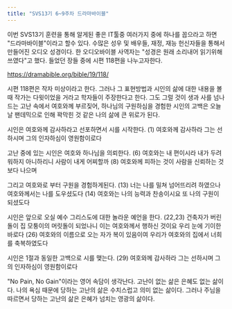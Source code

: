 ```yaml
---
title: "SVS13기 6~9주차 드라마바이블"
---
```


이번 SVS13기 훈련을 통해 알게된 좋은 IT툴중 여러가지 중에 하나를 꼽으라고 하면 "드라마바이블"이라고 할수 있다.
수많은 성우 및 배우들, 재정, 재능 헌신자들을 통해서 만들어진 오디오 성경이다. 한 오디오바이블 사역자는 "성경은 원래 소리내어 읽기위해 쓰였다"고 했다.
들었던 장들 중에 시편 118편을 나누고자한다.

https://dramabible.org/bible/19/118/

시편 118편은 작자 미상이라고 한다. 그러나 그 표현방법과 시인의 삶에 대한 내용을 볼 때 작가는 다윗이었을 거라고 학자들이 주장한다고 한다.
그도 그럴 것이 생과 사를 넘나드는 고난 속에서 여호와께 부르짖어, 하나님의 구원하심을 경험한 시인의 고백은 오늘날 팬데믹으로 인해 꽉막힌 것 같은 나의 삶에 큰 위로가 된다.

시인은 여호와께 감사하라고 선포하면서 시를 시작한다.
(1) 여호와께 감사하라 그는 선하시며 그의 인자하심이 영원함이로다

고난 중에 있는 시인은 여호와 하나님을 의뢰한다.
(6) 여호와는 내 편이시라 내가 두려워하지 아니하리니 사람이 내게 어찌할까
(8) 여호와께 피하는 것이 사람을 신뢰하는 것보다 나으며

그리고 여호와로 부터 구원을 경험하게된다.
(13) 너는 나를 밀쳐 넘어뜨리려 하였으나 여호와께서는 나를 도우셨도다
(14) 여호와는 나의 능력과 찬송이시요 또 나의 구원이 되셨도다

시인은 앞으로 오실 예수 그리스도에 대한 놀라운 예언을 한다.
(22,23) 건축자가 버린 돌이 집 모퉁이의 머릿돌이 되었나니 이는 여호와께서 행하신 것이요 우리 눈에 기이한 바로다
(26) 여호와의 이름으로 오는 자가 복이 있음이여 우리가 여호와의 집에서 너희를 축복하였도다

시인은 1절과 동일한 고백으로 시를 맺는다.
(29) 여호와께 감사하라 그는 선하시며 그의 인자하심이 영원함이로다

"No Pain, No Gain"이라는 영어 속담이 생각난다. 고난이 없는 삶은 은혜도 없는 삶이다. 
나의 욕심 때문에 당하는 고난의 삶은 수치스럽고 의미 없는 삶이다.
그러나 주님을 따르면서 당하는 고난의 삶은 은혜가 넘치는 영광의 삶이다.
